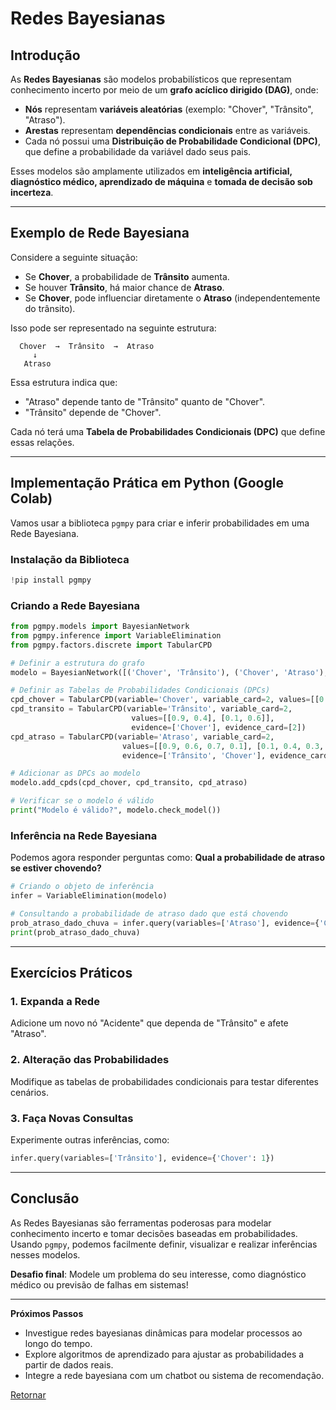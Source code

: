 # Redes Bayesianas

## Introdução
As **Redes Bayesianas** são modelos probabilísticos que representam conhecimento incerto por meio de um **grafo acíclico dirigido (DAG)**, onde:
- **Nós** representam **variáveis aleatórias** (exemplo: "Chover", "Trânsito", "Atraso").
- **Arestas** representam **dependências condicionais** entre as variáveis.
- Cada nó possui uma **Distribuição de Probabilidade Condicional (DPC)**, que define a probabilidade da variável dado seus pais.

Esses modelos são amplamente utilizados em **inteligência artificial, diagnóstico médico, aprendizado de máquina** e **tomada de decisão sob incerteza**.

---
## Exemplo de Rede Bayesiana
Considere a seguinte situação:

- Se **Chover**, a probabilidade de **Trânsito** aumenta.
- Se houver **Trânsito**, há maior chance de **Atraso**.
- Se **Chover**, pode influenciar diretamente o **Atraso** (independentemente do trânsito).

Isso pode ser representado na seguinte estrutura:

```
  Chover  →  Trânsito  →  Atraso
     ↓
   Atraso
```

Essa estrutura indica que:
- "Atraso" depende tanto de "Trânsito" quanto de "Chover".
- "Trânsito" depende de "Chover".

Cada nó terá uma **Tabela de Probabilidades Condicionais (DPC)** que define essas relações.

---
## Implementação Prática em Python (Google Colab)
Vamos usar a biblioteca `pgmpy` para criar e inferir probabilidades em uma Rede Bayesiana.

### Instalação da Biblioteca
```python
!pip install pgmpy
```

### Criando a Rede Bayesiana
```python
from pgmpy.models import BayesianNetwork
from pgmpy.inference import VariableElimination
from pgmpy.factors.discrete import TabularCPD

# Definir a estrutura do grafo
modelo = BayesianNetwork([('Chover', 'Trânsito'), ('Chover', 'Atraso'), ('Trânsito', 'Atraso')])

# Definir as Tabelas de Probabilidades Condicionais (DPCs)
cpd_chover = TabularCPD(variable='Chover', variable_card=2, values=[[0.7], [0.3]])
cpd_transito = TabularCPD(variable='Trânsito', variable_card=2,
                           values=[[0.9, 0.4], [0.1, 0.6]],
                           evidence=['Chover'], evidence_card=[2])
cpd_atraso = TabularCPD(variable='Atraso', variable_card=2,
                         values=[[0.9, 0.6, 0.7, 0.1], [0.1, 0.4, 0.3, 0.9]],
                         evidence=['Trânsito', 'Chover'], evidence_card=[2, 2])

# Adicionar as DPCs ao modelo
modelo.add_cpds(cpd_chover, cpd_transito, cpd_atraso)

# Verificar se o modelo é válido
print("Modelo é válido?", modelo.check_model())
```

### Inferência na Rede Bayesiana
Podemos agora responder perguntas como: **Qual a probabilidade de atraso se estiver chovendo?**

```python
# Criando o objeto de inferência
infer = VariableElimination(modelo)

# Consultando a probabilidade de atraso dado que está chovendo
prob_atraso_dado_chuva = infer.query(variables=['Atraso'], evidence={'Chover': 1})
print(prob_atraso_dado_chuva)
```

---
## Exercícios Práticos

### 1. Expanda a Rede
Adicione um novo nó "Acidente" que dependa de "Trânsito" e afete "Atraso".

### 2. Alteração das Probabilidades
Modifique as tabelas de probabilidades condicionais para testar diferentes cenários.

### 3. Faça Novas Consultas
Experimente outras inferências, como:
```python
infer.query(variables=['Trânsito'], evidence={'Chover': 1})
```

---
## Conclusão
As Redes Bayesianas são ferramentas poderosas para modelar conhecimento incerto e tomar decisões baseadas em probabilidades. Usando `pgmpy`, podemos facilmente definir, visualizar e realizar inferências nesses modelos.

**Desafio final**: Modele um problema do seu interesse, como diagnóstico médico ou previsão de falhas em sistemas!

---
**Próximos Passos**
- Investigue redes bayesianas dinâmicas para modelar processos ao longo do tempo.
- Explore algoritmos de aprendizado para ajustar as probabilidades a partir de dados reais.
- Integre a rede bayesiana com um chatbot ou sistema de recomendação.


[Retornar](./Topico3-ReprConhecimento.md)